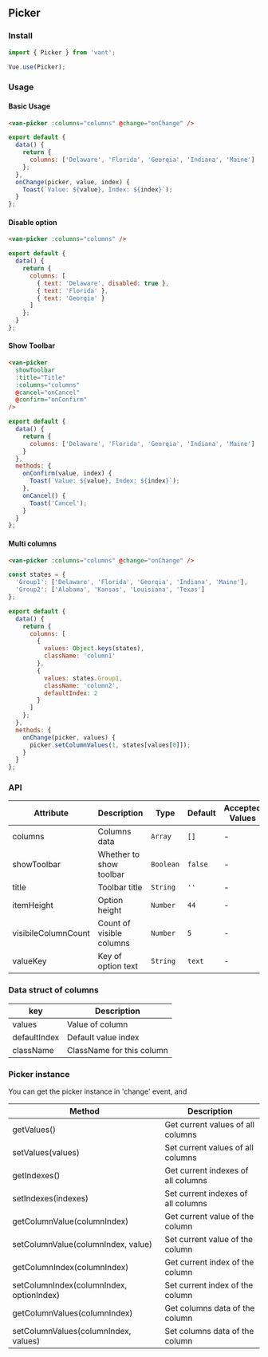 ## Picker

### Install
``` javascript
import { Picker } from 'vant';

Vue.use(Picker);
```

### Usage

#### Basic Usage

```html
<van-picker :columns="columns" @change="onChange" />
```

```javascript
export default {
  data() {
    return {
      columns: ['Delaware', 'Florida', 'Georqia', 'Indiana', 'Maine']
    };
  },
  onChange(picker, value, index) {
    Toast(`Value: ${value}, Index: ${index}`);
  }
};
```

#### Disable option

```html
<van-picker :columns="columns" />
```

```javascript
export default {
  data() {
    return {
      columns: [
        { text: 'Delaware', disabled: true },
        { text: 'Florida' },
        { text: 'Georqia' }
      ]
    };
  }
};
```

#### Show Toolbar

```html
<van-picker
  showToolbar
  :title="Title"
  :columns="columns"
  @cancel="onCancel"
  @confirm="onConfirm"
/>
```

```javascript
export default {
  data() {
    return {
      columns: ['Delaware', 'Florida', 'Georqia', 'Indiana', 'Maine']
    }
  },
  methods: {
    onConfirm(value, index) {
      Toast(`Value: ${value}, Index: ${index}`);
    },
    onCancel() {
      Toast('Cancel');
    }
  }
};
```

#### Multi columns

```html
<van-picker :columns="columns" @change="onChange" />
```

```javascript
const states = {
  'Group1': ['Delaware', 'Florida', 'Georqia', 'Indiana', 'Maine'],
  'Group2': ['Alabama', 'Kansas', 'Louisiana', 'Texas']
};

export default {
  data() {
    return {
      columns: [
        {
          values: Object.keys(states),
          className: 'column1'
        },
        {
          values: states.Group1,
          className: 'column2',
          defaultIndex: 2
        }
      ]
    };
  },
  methods: {
    onChange(picker, values) {
      picker.setColumnValues(1, states[values[0]]);
    }
  }
};
```

### API

| Attribute | Description | Type | Default | Accepted Values |
|-----------|-----------|-----------|-------------|-------------|
| columns | Columns data | `Array` | `[]` | - |
| showToolbar | Whether to show toolbar | `Boolean` | `false` | - |
| title | Toolbar title | `String` | `''` | - |
| itemHeight | Option height | `Number` | `44` | - |
| visibileColumnCount | Count of visible columns | `Number` | `5` | - |
| valueKey | Key of option text | `String` | `text` | - |

### Data struct of columns

| key | Description |
|-----------|-----------|
| values | Value of column |
| defaultIndex | Default value index |
| className | ClassName for this column |

### Picker instance
You can get the picker instance in 'change' event, and 

| Method | Description |
|-----------|-----------|
| getValues() | Get current values of all columns |
| setValues(values) | Set current values of all columns |
| getIndexes() | Get current indexes of all columns |
| setIndexes(indexes) | Set current indexes of all columns |
| getColumnValue(columnIndex) | Get current value of the column |
| setColumnValue(columnIndex, value) | Set current value of the column |
| getColumnIndex(columnIndex) | Get current index of the column |
| setColumnIndex(columnIndex, optionIndex) | Set current index of the column |
| getColumnValues(columnIndex) | Get columns data of the column |
| setColumnValues(columnIndex, values) | Set columns data of the column |
